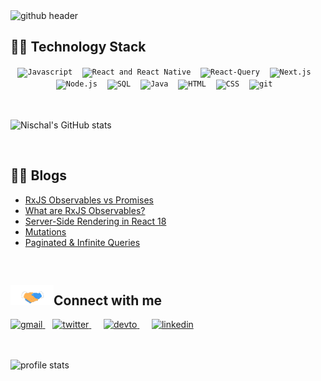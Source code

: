 <img src="https://i.imgur.com/hGCUgHl.gif" alt="github header" />

## 👨‍💻 Technology Stack

<div align="center">
<code><img height="40" src="https://i.imgur.com/Et7AAOe.png" alt="Javascript"></code> &nbsp;&nbsp;
<code><img height="40" src="https://i.imgur.com/3waSHjI.png" alt="React and React Native"></code> &nbsp;&nbsp;
<code><img height="40" src="https://i.imgur.com/eaLTYJU.png" alt="React-Query"></code> &nbsp;&nbsp;
<code><img height="25" src="https://i.imgur.com/rwFlFeT.png" alt="Next.js"></code> &nbsp;&nbsp;
<code><img height="40" src="https://i.imgur.com/bjTuZEP.png" alt="Node.js"></code> &nbsp;&nbsp;
<code><img height="40" src="https://i.imgur.com/QXr4e0h.png" alt="SQL"></code> &nbsp;&nbsp;
<code><img height="40" src="https://i.imgur.com/Wn6BQdM.png" alt="Java"></code> &nbsp;&nbsp;
<code><img height="40" src="https://i.imgur.com/VxFZq16.png" alt="HTML"></code> &nbsp;&nbsp;
<code><img height="40" src="https://i.imgur.com/d6NJszc.png" alt="CSS"></code> &nbsp;&nbsp;
<code><img height="30" src="https://i.imgur.com/Mllrj6o.png" alt="git"></code> &nbsp;&nbsp;
</div>

</br>
</br>

![Nischal's GitHub stats](https://github-readme-stats.vercel.app/api?username=nischaldutt&theme=vue&show_icons=true)

</br>

## ✍🏻 Blogs
<!-- DEVTO-BLOG-LIST:START -->
- [RxJS Observables vs Promises](https://dev.to/nischal_dutt/rxjs-observables-vs-promises-572f)
- [What are RxJS Observables?](https://dev.to/nischal_dutt/what-are-rxjs-observables-2jhk)
- [Server-Side Rendering in React 18](https://dev.to/nischal_dutt/server-side-rendering-in-react-18-1m4h)
- [Mutations](https://dev.to/nischal_dutt/mutations-3d31)
- [Paginated &amp; Infinite Queries](https://dev.to/nischal_dutt/paginated-infinite-queries-182p)
<!-- DEVTO-BLOG-LIST:END -->

</br>

## <img src="https://github.com/SatYu26/SatYu26/blob/master/Assets/Handshake.gif" height="32px">Connect with me

<div>
  <a href="mailto:nischaldutt01@gmail.com">
    <img alt="gmail" width="40" src="https://i.imgur.com/JVar4GQ.png" />
  </a> &nbsp;&nbsp;
  <a href="https://twitter.com/nischal_dutt">
    <img alt="twitter" width="40" src="https://i.imgur.com/xupf0SU.jpg" />
  </a> &nbsp;&nbsp;&nbsp;&nbsp;
  <a href="https://dev.to/nischal_dutt">
    <img alt="devto" width="40" src="https://i.imgur.com/LCqV3cR.png" />
  </a> &nbsp;&nbsp;&nbsp;&nbsp;
  <a href="https://www.linkedin.com/in/nischal-dutt">
    <img alt="linkedin" width="40" src="https://i.imgur.com/5i3zphy.png" />
  </a>
</div>

</br>
</br>

![profile stats](https://komarev.com/ghpvc/?username=nischaldutt&color=brightgreen)
